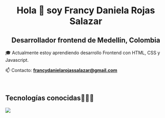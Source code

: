 <h1 align="center">Hola 👋  soy Francy Daniela Rojas Salazar </h1> 
<h2 align="center">Desarrollador frontend de Medellin, Colombia</h2>
<!--Intro start-->

<p align="left">
🎓  Actualmente estoy aprendiendo desarrollo Frontend con HTML, CSS y Javascript.

📫 Contacto: **francydanielarojassalazar@gmail.com**
<!--Intro end-->
  </p>
<br>

<h2 >Tecnologías conocidas👨🏻‍💻</h2>
<!--tech stack icons-->
<p align="left">
  <a href="https://skillicons.dev">
    <img src="https://skillicons.dev/icons?i=css,html,js,nodejs,mysql,firebase,git,github,postman,vscode line=12" />
  </a>
</p>
<br>
